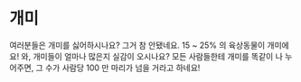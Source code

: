# 개미

여러분들은 개미를 싫어하시나요? 그거 참 안됐네요. 15 ~ 25% 의 육상동물이 개미에
요! 와, 개미들이 얼마나 많은지 실감이 오시나요? 모든 사람들한테 개미를 똑같이 나
누어주면, 그 수가 사람당 100 만 마리가 넘을 거라고 하네요!
